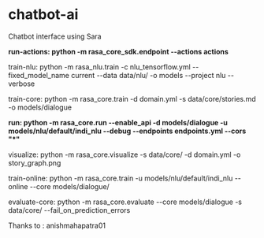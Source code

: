 # chatbot-ai
Chatbot interface using Sara

**run-actions:
	python -m rasa_core_sdk.endpoint --actions actions**

train-nlu:
	python -m rasa_nlu.train -c nlu_tensorflow.yml --fixed_model_name current --data data/nlu/ -o models --project nlu --verbose

train-core:
	python -m rasa_core.train -d domain.yml -s data/core/stories.md -o models/dialogue

**run:
	python -m rasa_core.run --enable_api -d models/dialogue -u models/nlu/default/indi_nlu --debug --endpoints endpoints.yml --cors "*"**

visualize:
	python -m rasa_core.visualize -s data/core/ -d domain.yml -o story_graph.png

train-online:
	python -m rasa_core.train -u models/nlu/default/indi_nlu --online --core models/dialogue/

evaluate-core:
	python -m rasa_core.evaluate --core models/dialogue -s data/core/ --fail_on_prediction_errors


Thanks to : anishmahapatra01
